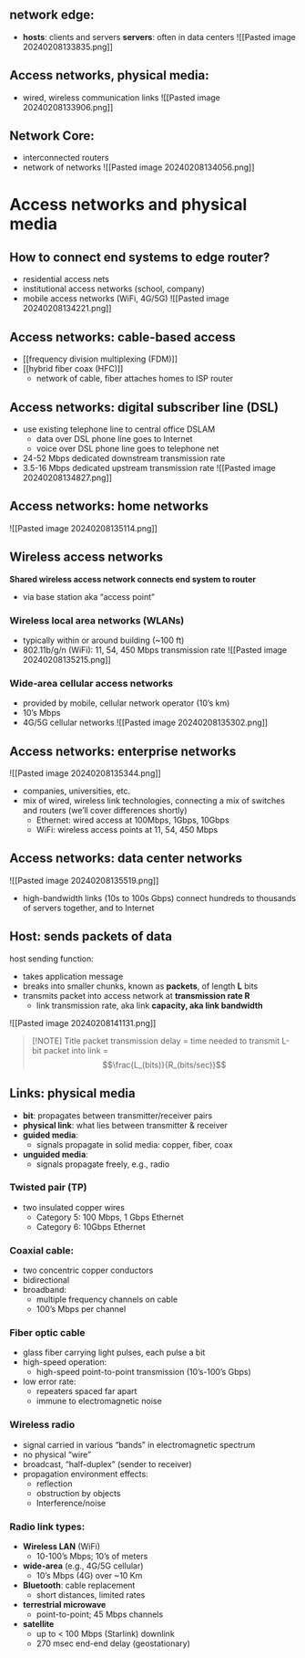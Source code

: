 ## network edge:

- **hosts**: clients and servers
	  **servers**: often in data centers
	![[Pasted image 20240208133835.png]]
## Access networks, physical media:
- wired, wireless communication links
	![[Pasted image 20240208133906.png]]
## Network Core:
- interconnected routers
- network of networks
![[Pasted image 20240208134056.png]]
# Access networks and physical media
## How to connect end systems to edge router?
- residential access nets
- institutional access networks (school, company)
- mobile access networks (WiFi, 4G/5G)
![[Pasted image 20240208134221.png]]


## Access networks: cable-based access
- [[frequency division multiplexing (FDM)]]
- [[hybrid fiber coax (HFC)]]
	- network of cable, fiber attaches homes to ISP router 
## Access networks: digital subscriber line (DSL)
- use existing telephone line to central office DSLAM
	- data over DSL phone line goes to Internet
	- voice over DSL phone line goes to telephone net
- 24-52 Mbps dedicated downstream transmission rate
- 3.5-16 Mbps dedicated upstream transmission rate
![[Pasted image 20240208134827.png]]
## Access networks: home networks
![[Pasted image 20240208135114.png]]
## Wireless access networks
**Shared wireless access network connects end system to router**
- via base station aka “access point”
### Wireless local area networks (WLANs)
- typically within or around building (~100 ft)
- 802.11b/g/n (WiFi): 11, 54, 450 Mbps transmission rate
	![[Pasted image 20240208135215.png]]
### Wide-area cellular access networks
- provided by mobile, cellular network operator (10’s km)
- 10’s Mbps
- 4G/5G cellular networks
	![[Pasted image 20240208135302.png]]
## Access networks: enterprise networks

![[Pasted image 20240208135344.png]]
- companies, universities, etc.
- mix of wired, wireless link technologies, connecting a mix of switches and routers (we’ll cover differences shortly)
	- Ethernet: wired access at 100Mbps, 1Gbps, 10Gbps
	- WiFi: wireless access points at 11, 54, 450 Mbps

## Access networks: data center networks
![[Pasted image 20240208135519.png]]
- high-bandwidth links (10s to 100s Gbps) connect hundreds to thousands of servers together, and to Internet
## Host: sends packets of data
host sending function:
- takes application message
- breaks into smaller chunks, known as **packets**, of length **L** bits
- transmits packet into access network at **transmission rate R**
	- link transmission rate, aka link **capacity, aka link bandwidth**

![[Pasted image 20240208141131.png]]


> [!NOTE] Title
> packet transmission delay = time needed to transmit L-bit packet into link =  $$\frac{L_(bits)}{R_(bits/sec)}$$

## Links: physical media
- **bit**: propagates between transmitter/receiver pairs
- **physical link**: what lies between transmitter & receiver
- **guided media**:
	- signals propagate in solid media: copper, fiber, coax
- **unguided media**:
	- signals propagate freely, e.g., radio
### Twisted pair (TP)
- two insulated copper wires
	- Category 5: 100 Mbps, 1 Gbps Ethernet
	- Category 6: 10Gbps Ethernet
### Coaxial cable:
- two concentric copper conductors
- bidirectional
- broadband:
	- multiple frequency channels on cable
	- 100’s Mbps per channel
### Fiber optic cable
- glass fiber carrying light pulses, each pulse a bit
- high-speed operation:
	- high-speed point-to-point transmission (10’s-100’s Gbps)
- low error rate:
	- repeaters spaced far apart
	- immune to electromagnetic noise
### Wireless radio
- signal carried in various “bands” in electromagnetic spectrum
- no physical “wire”
- broadcast, “half-duplex” (sender to receiver)
- propagation environment effects:
	- reflection
	- obstruction by objects
	- Interference/noise
### Radio link types:
- **Wireless LAN** (WiFi)
	- 10-100’s Mbps; 10’s of meters
- **wide-area** (e.g., 4G/5G cellular)
	- 10’s Mbps (4G) over ~10 Km
- **Bluetooth**: cable replacement
	- short distances, limited rates
- **terrestrial microwave**
	- point-to-point; 45 Mbps channels
- **satellite**
	- up to < 100 Mbps (Starlink) downlink
	- 270 msec end-end delay (geostationary)
